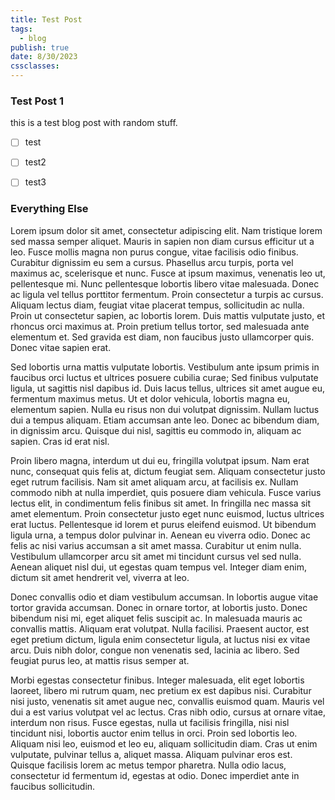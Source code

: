 ```yaml
---
title: Test Post
tags:
  - blog
publish: true
date: 8/30/2023
cssclasses:
---
```


### Test Post 1
this is a test blog post with random stuff.


- [ ] test
- [ ] test2
- [ ] test3


### Everything Else
Lorem ipsum dolor sit amet, consectetur adipiscing elit. Nam tristique lorem sed massa semper aliquet. Mauris in sapien non diam cursus efficitur ut a leo. Fusce mollis magna non purus congue, vitae facilisis odio finibus. Curabitur dignissim eu sem a cursus. Phasellus arcu turpis, porta vel maximus ac, scelerisque et nunc. Fusce at ipsum maximus, venenatis leo ut, pellentesque mi. Nunc pellentesque lobortis libero vitae malesuada. Donec ac ligula vel tellus porttitor fermentum. Proin consectetur a turpis ac cursus. Aliquam lectus diam, feugiat vitae placerat tempus, sollicitudin ac nulla. Proin ut consectetur sapien, ac lobortis lorem. Duis mattis vulputate justo, et rhoncus orci maximus at. Proin pretium tellus tortor, sed malesuada ante elementum et. Sed gravida est diam, non faucibus justo ullamcorper quis. Donec vitae sapien erat.

Sed lobortis urna mattis vulputate lobortis. Vestibulum ante ipsum primis in faucibus orci luctus et ultrices posuere cubilia curae; Sed finibus vulputate ligula, ut sagittis nisl dapibus id. Duis lacus tellus, ultrices sit amet augue eu, fermentum maximus metus. Ut et dolor vehicula, lobortis magna eu, elementum sapien. Nulla eu risus non dui volutpat dignissim. Nullam luctus dui a tempus aliquam. Etiam accumsan ante leo. Donec ac bibendum diam, in dignissim arcu. Quisque dui nisl, sagittis eu commodo in, aliquam ac sapien. Cras id erat nisl.

Proin libero magna, interdum ut dui eu, fringilla volutpat ipsum. Nam erat nunc, consequat quis felis at, dictum feugiat sem. Aliquam consectetur justo eget rutrum facilisis. Nam sit amet aliquam arcu, at facilisis ex. Nullam commodo nibh at nulla imperdiet, quis posuere diam vehicula. Fusce varius lectus elit, in condimentum felis finibus sit amet. In fringilla nec massa sit amet elementum. Proin consectetur justo eget nunc euismod, luctus ultrices erat luctus. Pellentesque id lorem et purus eleifend euismod. Ut bibendum ligula urna, a tempus dolor pulvinar in. Aenean eu viverra odio. Donec ac felis ac nisi varius accumsan a sit amet massa. Curabitur ut enim nulla. Vestibulum ullamcorper arcu sit amet mi tincidunt cursus vel sed nulla. Aenean aliquet nisl dui, ut egestas quam tempus vel. Integer diam enim, dictum sit amet hendrerit vel, viverra at leo.

Donec convallis odio et diam vestibulum accumsan. In lobortis augue vitae tortor gravida accumsan. Donec in ornare tortor, at lobortis justo. Donec bibendum nisi mi, eget aliquet felis suscipit ac. In malesuada mauris ac convallis mattis. Aliquam erat volutpat. Nulla facilisi. Praesent auctor, est eget pretium dictum, ligula enim consectetur ligula, at luctus nisi ex vitae arcu. Duis nibh dolor, congue non venenatis sed, lacinia ac libero. Sed feugiat purus leo, at mattis risus semper at.

Morbi egestas consectetur finibus. Integer malesuada, elit eget lobortis laoreet, libero mi rutrum quam, nec pretium ex est dapibus nisi. Curabitur nisi justo, venenatis sit amet augue nec, convallis euismod quam. Mauris vel dui a est varius volutpat vel ac lectus. Cras nibh odio, cursus at ornare vitae, interdum non risus. Fusce egestas, nulla ut facilisis fringilla, nisi nisl tincidunt nisi, lobortis auctor enim tellus in orci. Proin sed lobortis leo. Aliquam nisi leo, euismod et leo eu, aliquam sollicitudin diam. Cras ut enim vulputate, pulvinar tellus a, aliquet massa. Aliquam pulvinar eros est. Quisque facilisis lorem ac metus tempor pharetra. Nulla odio lacus, consectetur id fermentum id, egestas at odio. Donec imperdiet ante in faucibus sollicitudin.